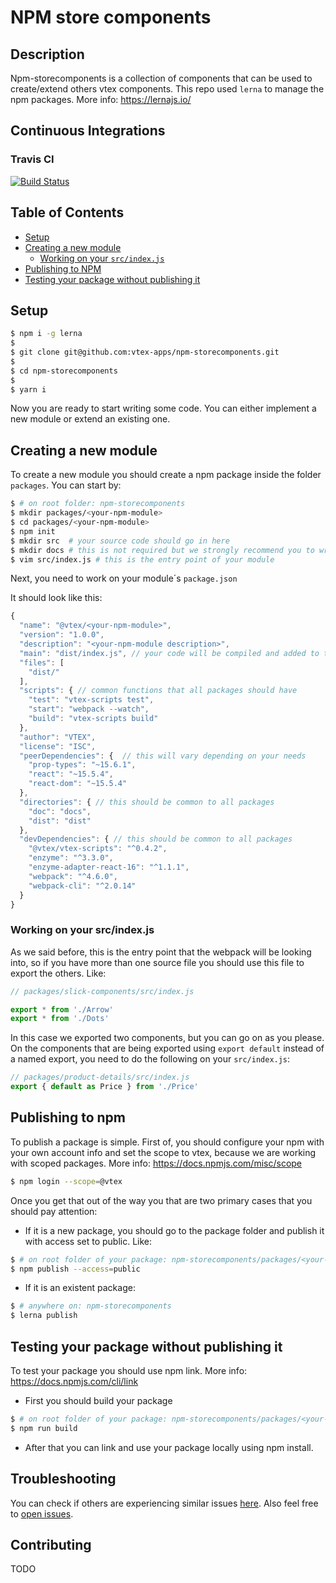 # NPM store components

## Description

Npm-storecomponents is a collection of components that can be used to create/extend others vtex components. This repo used `lerna` to manage the npm packages. More info: https://lernajs.io/

## Continuous Integrations

### Travis CI

[![Build Status](https://travis-ci.org/vtex-apps/npm-storecomponents.svg?branch=master)](https://travis-ci.org/vtex-apps/npm-storecomponents)

## Table of Contents

* [Setup](#setup)
* [Creating a new module](#creating-a-new-module)
  * [Working on your `src/index.js`](#working-on-your-srcindexjs)
* [Publishing to NPM](#publishing-to-npm)
* [Testing your package without publishing it](#testing-your-package-without-publishing-it)

## Setup

```sh
$ npm i -g lerna
$
$ git clone git@github.com:vtex-apps/npm-storecomponents.git
$
$ cd npm-storecomponents
$
$ yarn i
```

Now you are ready to start writing some code. You can either implement a new module or extend an existing one.

## Creating a new module

To create a new module you should create a npm package inside the folder `packages`. You can start by:

```sh
$ # on root folder: npm-storecomponents
$ mkdir packages/<your-npm-module>
$ cd packages/<your-npm-module>
$ npm init
$ mkdir src  # your source code should go in here
$ mkdir docs # this is not required but we strongly recommend you to write your own docs.
$ vim src/index.js # this is the entry point of your module
```

Next, you need to work on your module´s `package.json`

It should look like this:

```javascript
{
  "name": "@vtex/<your-npm-module>",
  "version": "1.0.0",
  "description": "<your-npm-module description>",
  "main": "dist/index.js", // your code will be compiled and added to this file.
  "files": [
    "dist/"
  ],
  "scripts": { // common functions that all packages should have
    "test": "vtex-scripts test",
    "start": "webpack --watch",
    "build": "vtex-scripts build"
  },
  "author": "VTEX",
  "license": "ISC",
  "peerDependencies": {  // this will vary depending on your needs
    "prop-types": "~15.6.1",
    "react": "~15.5.4",
    "react-dom": "~15.5.4"
  },
  "directories": { // this should be common to all packages
    "doc": "docs",
    "dist": "dist"
  },
  "devDependencies": { // this should be common to all packages
    "@vtex/vtex-scripts": "^0.4.2",
    "enzyme": "^3.3.0",
    "enzyme-adapter-react-16": "^1.1.1",
    "webpack": "^4.6.0",
    "webpack-cli": "^2.0.14"
  }
}
```

### Working on your src/index.js

As we said before, this is the entry point that the webpack will be looking into, so if you have more than one source file you should use this file to export the others. Like:

```javascript
// packages/slick-components/src/index.js

export * from './Arrow'
export * from './Dots'
```

In this case we exported two components, but you can go on as you please. On the components that are being exported using `export default` instead of a named export, you need to do the following on your `src/index.js`:

```javascript
// packages/product-details/src/index.js
export { default as Price } from './Price'
```

## Publishing to npm

To publish a package is simple. First of, you should configure your npm with your own account info and set the scope to vtex, because we are working with scoped packages. More info: https://docs.npmjs.com/misc/scope

```sh
$ npm login --scope=@vtex
```

Once you get that out of the way you that are two primary cases that you should pay attention:

* If it is a new package, you should go to the package folder and publish it with access set to public. Like:

```sh
$ # on root folder of your package: npm-storecomponents/packages/<your-npm-module>
$ npm publish --access=public
```

* If it is an existent package:

```sh
$ # anywhere on: npm-storecomponents
$ lerna publish
```

## Testing your package without publishing it

To test your package you should use npm link. More info: https://docs.npmjs.com/cli/link

* First you should build your package

```sh
$ # on root folder of your package: npm-storecomponents/packages/<your-npm-module>
$ npm run build
```

* After that you can link and use your package locally using npm install.

## Troubleshooting

You can check if others are experiencing similar issues [here](https://github.com/vtex-apps/npm-storecomponents/issues). Also feel free to [open issues](https://github.com/vtex-apps/npm-storecomponents/issues/new).

## Contributing

TODO
